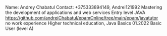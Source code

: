 Name: Andrey Chabatul
Contact: +375333894149, Andrei121992
Mastering the development of applications and web services
Entry level JAVA
https://github.com/andreiChabatul/epamOnline/tree/main/epam/javatutor
no work experience
Higher technical education, Java Basics 01.2022
Basic User (level A)
